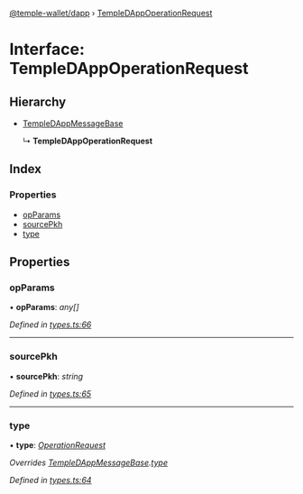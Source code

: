 [@temple-wallet/dapp](../README.md) › [TempleDAppOperationRequest](templedappoperationrequest.md)

# Interface: TempleDAppOperationRequest

## Hierarchy

* [TempleDAppMessageBase](templedappmessagebase.md)

  ↳ **TempleDAppOperationRequest**

## Index

### Properties

* [opParams](templedappoperationrequest.md#opparams)
* [sourcePkh](templedappoperationrequest.md#sourcepkh)
* [type](templedappoperationrequest.md#type)

## Properties

###  opParams

• **opParams**: *any[]*

*Defined in [types.ts:66](https://github.com/madfish-solutions/thanoswallet-dapp/blob/7b4ea2b/src/types.ts#L66)*

___

###  sourcePkh

• **sourcePkh**: *string*

*Defined in [types.ts:65](https://github.com/madfish-solutions/thanoswallet-dapp/blob/7b4ea2b/src/types.ts#L65)*

___

###  type

• **type**: *[OperationRequest](../enums/templedappmessagetype.md#operationrequest)*

*Overrides [TempleDAppMessageBase](templedappmessagebase.md).[type](templedappmessagebase.md#type)*

*Defined in [types.ts:64](https://github.com/madfish-solutions/thanoswallet-dapp/blob/7b4ea2b/src/types.ts#L64)*
